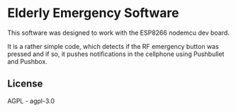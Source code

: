 # Elderly Emergency Software

This software was designed to work with the ESP8266 nodemcu dev board.

It is a rather simple code, which detects if the RF emergency button was pressed and if so, it pushes notifications in the cellphone using Pushbullet and Pushbox.

## License
AGPL - agpl-3.0
